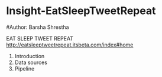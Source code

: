 # Insight-EatSleepTweetRepeat
#Author: Barsha Shrestha

EAT SLEEP TWEET REPEAT
http://eatsleeptweetrepeat.itsbeta.com/index#home

1. Introduction
2. Data sources
3. Pipeline


